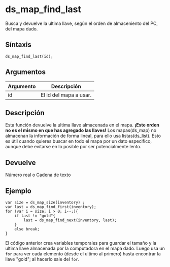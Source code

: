 ﻿

# ds_map_find_last

Busca y devuelve la ultima llave, según el orden de almaceniento del PC, del mapa dado.

## Síntaxis

  
```gml  
ds_map_find_last(id);  
```  

## Argumentos

Argumento|Descripción|  
---|---|  
id|El id del mapa a usar.|  

## Descripción

Esta función devuelve la ultima llave almacenada en el mapa. **¡Este orden no es el mismo en que has agregado las llaves!** Los mapas(ds_map) no almacenan la información de forma lineal, para ello usa listas(ds_list). Esto es útil cuando quieres buscar en todo el mapa por un dato especifico, aunque debe evitarse en lo posible por ser potencialmente lento.

## Devuelve

Número real o Cadena de texto

## Ejemplo

  
```gml  
var size = ds_map_size(inventory) ;  
var last = ds_map_find_first(inventory);  
for (var i = size; i > 0; i--;){  
    if last != "gold"{  
        last = ds_map_find_next(inventory, last);  
    }  
    else break;  
}  
```  
El código anterior crea variables temporales para guardar el tamaño y la ultima llave almacenada por la computadora en el mapa dado. Luego usa un `for` para ver cada elemento (desde el ultimo al primero) hasta encontrar la llave "gold"; al hacerlo sale del `for`.
